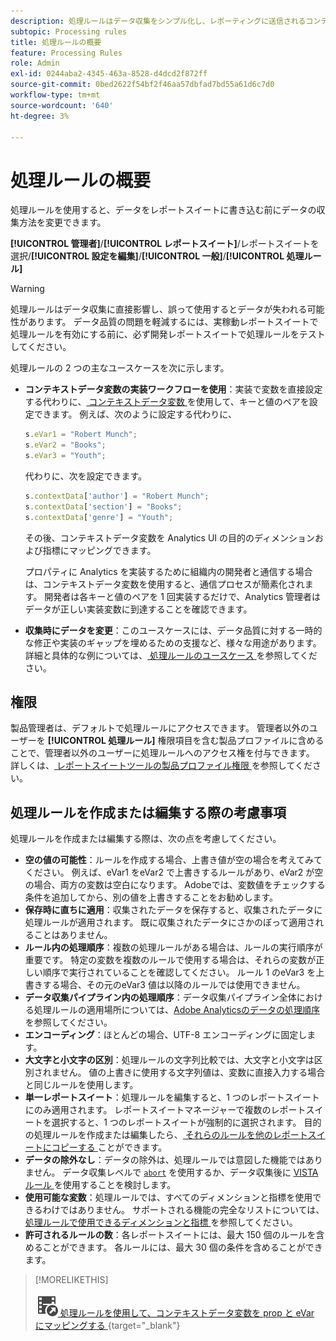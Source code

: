 ```yaml
---
description: 処理ルールはデータ収集をシンプル化し、レポーティングに送信されるコンテンツを管理します。
subtopic: Processing rules
title: 処理ルールの概要
feature: Processing Rules
role: Admin
exl-id: 0244aba2-4345-463a-8528-d4dcd2f872ff
source-git-commit: 0bed2622f54bf2f46aa57dbfad7bd55a61d6c7d0
workflow-type: tm+mt
source-wordcount: '640'
ht-degree: 3%

---
```


# 処理ルールの概要

処理ルールを使用すると、データをレポートスイートに書き込む前にデータの収集方法を変更できます。

**[!UICONTROL 管理者]**/**[!UICONTROL レポートスイート]**/レポートスイートを選択/**[!UICONTROL 設定を編集]**/**[!UICONTROL 一般]**/**[!UICONTROL 処理ルール]**

>[!WARNING]
>
>処理ルールはデータ収集に直接影響し、誤って使用するとデータが失われる可能性があります。 データ品質の問題を軽減するには、実稼動レポートスイートで処理ルールを有効にする前に、必ず開発レポートスイートで処理ルールをテストしてください。

処理ルールの 2 つの主なユースケースを次に示します。

* **コンテキストデータ変数の実装ワークフローを使用**：実装で変数を直接設定する代わりに、[ コンテキストデータ変数 ](/help/implement/vars/page-vars/contextdata.md) を使用して、キーと値のペアを設定できます。 例えば、次のように設定する代わりに、

  ```js
  s.eVar1 = "Robert Munch";
  s.eVar2 = "Books";
  s.eVar3 = "Youth";
  ```

  代わりに、次を設定できます。

  ```js
  s.contextData['author'] = "Robert Munch";
  s.contextData['section'] = "Books";
  s.contextData['genre'] = "Youth";
  ```

  その後、コンテキストデータ変数を Analytics UI の目的のディメンションおよび指標にマッピングできます。

  プロパティに Analytics を実装するために組織内の開発者と通信する場合は、コンテキストデータ変数を使用すると、通信プロセスが簡素化されます。 開発者は各キーと値のペアを 1 回実装するだけで、Analytics 管理者はデータが正しい実装変数に到達することを確認できます。

* **収集時にデータを変更**：このユースケースには、データ品質に対する一時的な修正や実装のギャップを埋めるための支援など、様々な用途があります。 詳細と具体的な例については、[ 処理ルールのユースケース ](pr-use-cases.md) を参照してください。

## 権限

製品管理者は、デフォルトで処理ルールにアクセスできます。 管理者以外のユーザーを **[!UICONTROL 処理ルール]** 権限項目を含む製品プロファイルに含めることで、管理者以外のユーザーに処理ルールへのアクセス権を付与できます。 詳しくは、[ レポートスイートツールの製品プロファイル権限 ](/help/admin/admin-console/permissions/report-suite-tools.md) を参照してください。

## 処理ルールを作成または編集する際の考慮事項

処理ルールを作成または編集する際は、次の点を考慮してください。

* **空の値の可能性**：ルールを作成する場合、上書き値が空の場合を考えてみてください。 例えば、eVar1 をeVar2 で上書きするルールがあり、eVar2 が空の場合、両方の変数は空白になります。 Adobeでは、変数値をチェックする条件を追加してから、別の値を上書きすることをお勧めします。
* **保存時に直ちに適用**：収集されたデータを保存すると、収集されたデータに処理ルールが適用されます。 既に収集されたデータにさかのぼって適用されることはありません。
* **ルール内の処理順序**：複数の処理ルールがある場合は、ルールの実行順序が重要です。 特定の変数を複数のルールで使用する場合は、それらの変数が正しい順序で実行されていることを確認してください。 ルール 1 のeVar3 を上書きする場合、その元のeVar3 値は以降のルールでは使用できません。
* **データ収集パイプライン内の処理順序**：データ収集パイプライン全体における処理ルールの適用場所については、[Adobe Analyticsのデータの処理順序 ](/help/technotes/processing-order.md) を参照してください。
* **エンコーディング**：ほとんどの場合、UTF-8 エンコーディングに固定します。
* **大文字と小文字の区別**：処理ルールの文字列比較では、大文字と小文字は区別されません。 値の上書きに使用する文字列値は、変数に直接入力する場合と同じルールを使用します。
* **単一レポートスイート**：処理ルールを編集すると、1 つのレポートスイートにのみ適用されます。 レポートスイートマネージャーで複数のレポートスイートを選択すると、1 つのレポートスイートが強制的に選択されます。 目的の処理ルールを作成または編集したら、[ それらのルールを他のレポートスイートにコピーする ](pr-copy.md) ことができます。
* **データの除外なし**：データの除外は、処理ルールでは意図した機能ではありません。 データ収集レベルで [`abort`](/help/implement/vars/config-vars/abort.md) を使用するか、データ収集後に [VISTA ルール ](/help/technotes/vista.md) を使用することを検討します。
* **使用可能な変数**：処理ルールでは、すべてのディメンションと指標を使用できるわけではありません。 サポートされる機能の完全なリストについては、[ 処理ルールで使用できるディメンションと指標 ](pr-variables.md) を参照してください。
* **許可されるルールの数**：各レポートスイートには、最大 150 個のルールを含めることができます。 各ルールには、最大 30 個の条件を含めることができます。

>[!MORELIKETHIS]
>
>![VideoCheckedOut](/help/assets/icons/VideoCheckedOut.svg)[ 処理ルールを使用して、コンテキストデータ変数を prop と eVar にマッピングする ](https://experienceleague.adobe.com/en/docs/analytics-learn/tutorials/implementation/implementation-basics/map-contextdata-variables-into-props-and-evars-with-processing-rules){target="_blank"}
